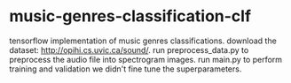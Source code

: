 # music-genres-classification-clf
tensorflow implementation of music genres classifications. download the dataset: http://opihi.cs.uvic.ca/sound/. run preprocess_data.py to preprocess the audio file into spectrogram images. 
run main.py to perform training and validation
we didn't fine tune the superparameters. 
